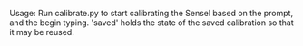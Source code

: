 Usage:
Run calibrate.py to start calibrating the Sensel based on the prompt, and the begin typing.
'saved' holds the state of the saved calibration so that it may be reused.
